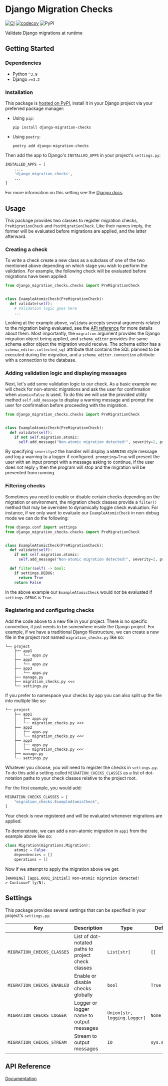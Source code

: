 # Django Migration Checks
[![CI](https://github.com/amickael/django-migration-checks/actions/workflows/ci.yml/badge.svg?branch=main)](https://github.com/amickael/django-migration-checks/actions/workflows/ci.yml)
[![codecov](https://codecov.io/gh/amickael/django-migration-checks/branch/main/graph/badge.svg?token=esjNByhUmZ)](https://codecov.io/gh/amickael/django-migration-checks)
![PyPI](https://img.shields.io/pypi/v/django-migration-checks?label=PyPI&color=blue)

Validate Django migrations at runtime

## Getting Started

### Dependencies
* Python `^3.9`
* Django `>=3.2`

### Installation

This package is [hosted on PyPI](https://pypi.org/project/django-migration-checks/), install it in your Django project via your preferred package manager:
* Using `pip`:
  ```
  pip install django-migration-checks
  ```
* Using `poetry`:
  ```
  poetry add django-migration-checks
  ```


Then add the app to Django's
`INSTALLED_APPS` in your project's `settings.py`:
```python
INSTALLED_APPS = [
    ...,
    'django_migration_checks',
    ...
]
```
For more information on this setting see the [Django docs](https://docs.djangoproject.com/en/dev/ref/settings/#std-setting-INSTALLED_APPS).

## Usage

This package provides two classes to register migration checks, `PreMigrationCheck` and `PostMigrationCheck`.
Like their names imply, the former will be evaluated before migrations are applied, and the latter afterward.

### Creating a check

To write a check create a new class as a subclass of one of the two mentioned above depending on which stage
you wish to perform the validation. For example, the following check will be evaluated before migrations have been applied:

```python
from django_migration_checks.checks import PreMigrationCheck


class ExampleAtomicCheck(PreMigrationCheck):
  def validate(self):
    # Validation logic goes here
    ...
```

Looking at the example above, `validate` accepts several arguments related to the migration being
evaluated, see the [API reference](docs/API_REFERENCE.md#basemigrationcheck) for more details about them. Most importantly,
the `migration` argument provides the Django migration object being applied, and `schema_editor` provides
the same schema editor object the migration would receive. The schema editor has a `schema_editor.collected_sql`
attribute that contains the SQL planned to be executed during the migration, and a `schema_editor.connection` attribute
with a connection to the database.

### Adding validation logic and displaying messages

Next, let's add some validation logic to our check. As a basic example we will check for non-atomic migrations
and ask the user for confirmation when `atomic=False` is used. To do this we will use the provided utility method
`self.add_message` to display a warning message and prompt the user for confirmation before proceeding with the migration.

```python
from django_migration_checks.checks import PreMigrationCheck


class ExampleAtomicCheck(PreMigrationCheck):
  def validate(self):
    if not self.migration.atomic:
      self.add_message("Non-atomic migration detected!", severity=2, prompting=True)
```

By specifying `severity=2` the handler will display a `WARNING` style message and log a warning to a logger if configured.
`prompting=True` will present the user with an input prompt with a message asking to continue, if the user does not reply
`y` then the program will stop and the migration will be prevented from running.

### Filtering checks

Sometimes you need to enable or disable certain checks depending on the migration or environment, the migration check classes provide
a `filter()` method that may be overriden to dynamically toggle check evaluation. For instance, if we only want to evaluate 
our `ExampleAtomicCheck` in non-debug mode we can do the following:

```python
from django.conf import settings
from django_migration_checks.checks import PreMigrationCheck


class ExampleAtomicCheck(PreMigrationCheck):
  def validate(self):
    if not self.migration.atomic:
      self.add_message("Non-atomic migration detected!", severity=2, prompting=True)

  def filter(self) -> bool:
    if settings.DEBUG:
      return True
    return False
```

In the above example our `ExampleAtomicCheck` would _not_ be evaluated if `settings.DEBUG` is `True`.

### Registering and configuring checks

Add the code above to a new file in your project. There is no specific convention, it just needs to be somewhere
inside the Django project. For example, if we have a traditional Django filestructure, we can create a new file in the
project root named `migration_checks.py` like so:
```
└── project
    ├── app1
    │   └── apps.py
    ├── app2
    │   └── apps.py
    ├── app3
    │   └── apps.py
    ├── manage.py
    ├── migration_checks.py <<<
    └── settings.py
```

If you prefer to namespace your checks by app you can also split up the file into multiple like so:
```
└── project
    ├── app1
    │   ├── apps.py
    │   └── migration_checks.py <<<
    ├── app2
    │   ├── apps.py
    │   └── migration_checks.py <<<
    ├── app3
    │   ├── apps.py
    │   └── migration_checks.py <<<
    ├── manage.py
    └── settings.py
```

Whatever you choose, you will need to register the checks in `settings.py`. To do this add a setting called `MIGRATION_CHECKS_CLASSES`
as a list of dot-notation paths to your check classes relative to the project root.

For the first example, you would add:
```python
MIGRATION_CHECKS_CLASSES = [
    "migration_checks.ExampleAtomicCheck",
]
```

Your check is now registered and will be evaluated whenever migrations are applied.

To demonstrate, we can add a non-atomic migration in `app1` from the example above like so:
```python
class Migration(migrations.Migration):
    atomic = False
    dependencies = []
    operations = []
```

Now if we attempt to apply the migration above we get:
```
[WARNING] [app1.0001_initial] Non-atomic migration detected!
> Continue? [y/N]: 
```

## Settings

This package provides several settings that can be specified in your project's `settings.py`:

| Key                        | Description                                        | Type                         | Default      |
|----------------------------|----------------------------------------------------|------------------------------|--------------|
| `MIGRATION_CHECKS_CLASSES` | List of dot-notated paths to project check classes | `List[str]`                  | `[]`         |
| `MIGRATION_CHECKS_ENABLED` | Enable or disable checks globally                  | `bool`                       | `True`       |
| `MIGRATION_CHECKS_LOGGER`  | Logger or logger name to output messages           | `Union[str, logging.Logger]` | `None`       |
| `MIGRATION_CHECKS_STREAM`  | Stream to output messages                          | `IO`                         | `sys.stdout` |

## API Reference
[Documentation](docs/API_REFERENCE.md)
